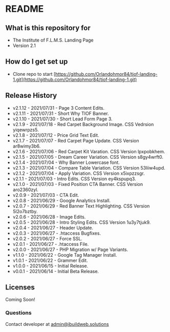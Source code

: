 # README #

## What is this repository for ##

* The Institute of F.L.M.S. Landing Page
* Version 2.1

## How do I get set up ##

* Clone repo to start [https://github.com/Orlandohmor84/tiof-landing-1.git](https://github.com/Orlandohmor84/tiof-landing-1.git)

## Release History ##

* v2.1.12 - 2021/07/31 - Page 3 Content Edits.
* v2.1.11 - 2021/07/31 - Short Why TIOF Banner.
* v2.1.10 - 2021/07/30 - Short Lead Form Page 3.
* v2.1.9 - 2021/07/18 - Red Carpet Background Image. CSS Vedrsion yiqewrpzs5.
* v2.1.8 - 2021/07/12 - Price Grid Text Edit.
* v2.1.7 - 2021/07/07 - Red Carpet Page Update. CSS Version ar8wimy3b6.
* v2.1.6 - 2021/07/06 - Red Carpet Kit Varation. CSS Version lpxpobkhem.
* v2.1.5 - 2021/07/05 - Dream Career Variation. CSS Version s8gy4wrft0.
* v2.1.4 - 2021/07/04 - Why Banner Lowercase font.
* v2.1.3 - 2021/07/04 - Compare Table Variation. CSS Version 53liiw4upd.
* v2.1.2 - 2021/07/04 - Apply Variation. CSS Version x5ixpzzsgr.
* v2.1.1 - 2021/07/03 - Intro Edits. CSS Version ey4kspupq3.
* v2.1.0 - 2021/07/03 - Fixed Position CTA Banner. CSS Version aro2360zyl.
* v2.0.9 - 2021/07/03 - CTA Edit.
* v2.0.8 - 2021/06/29 - Google Analytics Install.
* v2.0.7 - 2021/06/29 - Red Banner Text Highlighting. CSS Version 5l2o7bztby.
* v2.0.6 - 2021/06/28 - Image Edits.
* v2.0.5 - 2021/06/28 - Intro Styling Edits. CSS Version 1u3y7tjuk9.
* v2.0.4 - 2021/06/27 - Header Update.
* v2.0.3 - 2021/06/27 - .htaccess Bugfixes.
* v2.0.2 - 2021/06/27 - Force SSL.
* v2.0.1 - 2021/06/27 - .htaccess File. 
* v2.0.0 - 2021/06/27 - PHP Migration w/ Page Variants.
* v1.1.0 - 2021/06/22 - Google Tag Manager Install.
* v1.0.1 - 2021/06/22 - Grammer Edit.
* v1.0.0 - 2021/06/15 - Initial Release.
* v0.0.1 - 2021/06/14 - Initial Beta Release.

## Licenses ##

Coming Soon!

### Questions ###

Contact developer at admin@ibuildweb.solutions
